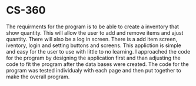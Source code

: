 # CS-360
The requirments for the program is to be able to create a inventory that show quantity. This will allow the user to add and remove items and ajust quantity. There will also be a log in screen.
There is a add item screen, iventory, login and setting buttons and screens.
This appliction is simple and easy for the user to use with little to no learning.
I approached the code for the program by designing the application first and than adjusting the code to fit the program after the data bases were created. The code for the program was tested individualy with each page and then put together to make the overall program.
